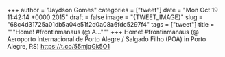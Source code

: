 
+++
author = "Jaydson Gomes"
categories = ["tweet"]
date = "Mon Oct 19 11:42:14 +0000 2015"
draft = false
image = "{TWEET_IMAGE}"
slug = "68c4d31725a01db5a04e51f2d0a08a6fdc5297f4"
tags = ["tweet"]
title = """Home! #frontinmanaus (@ A..."""
+++
Home! #frontinmanaus (@ Aeroporto Internacional de Porto Alegre / Salgado Filho (POA) in Porto Alegre, RS) https://t.co/55mjqGk5O1
